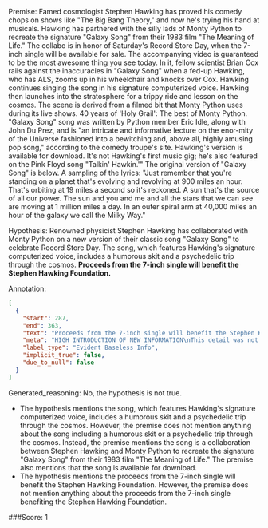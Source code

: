 
Premise:
Famed cosmologist Stephen Hawking has proved his comedy chops on shows like "The Big Bang Theory," and now he's trying his hand at musicals. Hawking has partnered with the silly lads of Monty Python to recreate the signature "Galaxy Song" from their 1983 film "The Meaning of Life." The collabo is in honor of Saturday's Record Store Day, when the 7-inch single will be available for sale. The accompanying video is guaranteed to be the most awesome thing you see today. In it, fellow scientist Brian Cox rails against the inaccuracies in "Galaxy Song" when a fed-up Hawking, who has ALS, zooms up in his wheelchair and knocks over Cox. Hawking continues singing the song in his signature computerized voice. Hawking then launches into the stratosphere for a trippy ride and lesson on the cosmos. The scene is derived from a filmed bit that Monty Python uses during its live shows. 40 years of 'Holy Grail': The best of Monty Python. "Galaxy Song" song was written by Python member Eric Idle, along with John Du Prez, and is "an intricate and informative lecture on the enor-mity of the Universe fashioned into a bewitching and, above all, highly amusing pop song," according to the comedy troupe's site. Hawking's version is available for download. It's not Hawking's first music gig; he's also featured on the Pink Floyd song "Talkin' Hawkin.'" The original version of "Galaxy Song" is below. A sampling of the lyrics: "Just remember that you're standing on a planet that's evolving and revolving at 900 miles an hour. That's orbiting at 19 miles a second so it's reckoned. A sun that's the source of all our power. The sun and you and me and all the stars that we can see are moving at 1 million miles a day. In an outer spiral arm at 40,000 miles an hour of the galaxy we call the Milky Way."


Hypothesis:
Renowned physicist Stephen Hawking has collaborated with Monty Python on a new version of their classic song "Galaxy Song" to celebrate Record Store Day. The song, which features Hawking's signature computerized voice, includes a humorous skit and a psychedelic trip through the cosmos. **Proceeds from the 7-inch single will benefit the Stephen Hawking Foundation.**

Annotation:
```json
[
  {
    "start": 287,
    "end": 363,
    "text": "Proceeds from the 7-inch single will benefit the Stephen Hawking Foundation.",
    "meta": "HIGH INTRODUCTION OF NEW INFORMATION\nThis detail was not mentioned in the source content.",
    "label_type": "Evident Baseless Info",
    "implicit_true": false,
    "due_to_null": false
  }
]
```

Generated_reasoning:
No, the hypothesis is not true. 
- The hypothesis mentions the song, which features Hawking's signature computerized voice, includes a humorous skit and a psychedelic trip through the cosmos. However, the premise does not mention anything about the song including a humorous skit or a psychedelic trip through the cosmos. Instead, the premise mentions the song is a collaboration between Stephen Hawking and Monty Python to recreate the signature "Galaxy Song" from their 1983 film "The Meaning of Life." The premise also mentions that the song is available for download. 
- The hypothesis mentions the proceeds from the 7-inch single will benefit the Stephen Hawking Foundation. However, the premise does not mention anything about the proceeds from the 7-inch single benefiting the Stephen Hawking Foundation.

###Score:
1
